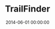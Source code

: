 ---
layout: post
title:  TrailFinder
featured-image: /images/post-thumbs/trailfinder-iphone.png
date:   2014-06-01 00:00:00
categories: portfolio
---